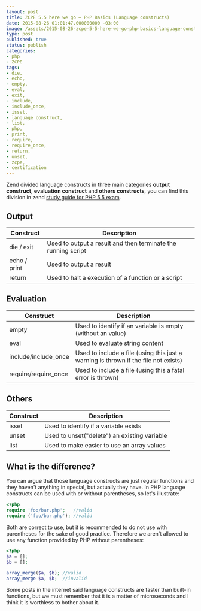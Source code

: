 ```yaml
---
layout: post
title: ZCPE 5.5 here we go – PHP Basics (Language constructs)
date: 2015-08-26 01:01:47.000000000 -03:00
image: /assets/2015-08-26-zcpe-5-5-here-we-go-php-basics-language-constructs/cover.jpg
type: post
published: true
status: publish
categories:
- php
- ZCPE
tags:
- die,
- echo,
- empty,
- eval,
- exit,
- include,
- include_once,
- isset,
- language construct,
- list,
- php,
- print,
- require,
- require_once,
- return,
- unset,
- zcpe,
- certification
---
```


Zend divided language constructs in three main categories **output construct**,
**evaluation construct** and **others constructs**, you can find this division
in zend [study guide for PHP 5.5 exam](http://www.zend.com/en/services/certification/php-certification-study-guide).

## Output

|Construct|Description|
|--- |--- |
|die / exit|Used to output a result and then terminate the running script|
|echo / print|Used to output a result|
|return|Used to halt a execution of a function or a script|

## Evaluation

|Construct|Description|
|--- |--- |
|empty|Used to identify if an variable is empty (without an value)|
|eval|Used to evaluate string content|
|include/include_once|Used to include a file (using this just a warning is thrown if the file not exists)|
|require/require_once|Used to include a file (using this a fatal error is thrown)|

## Others

|Construct|Description|
|--- |--- |
|isset|Used to identify if a variable exists|
|unset|Used to unset("delete") an existing variable|
|list|Used to make easier to use an array values|

## What is the difference?

You can argue that those language constructs are just regular functions and
they haven't anything in special, but actually they have. In PHP language
constructs can be used with or without parentheses, so let's illustrate:

```php
<?php
require 'foo/bar.php';   //valid
require ('foo/bar.php'); //valid
```

Both are correct to use, but it is recommended to do not use with parentheses
for the sake of good practice. Therefore we aren't allowed to use any function
provided by PHP without parentheses:

```php
<?php
$a = [];
$b = [];

array_merge($a, $b); //valid
array_merge $a, $b;  //invalid
```

Some posts in the internet said language constructs are faster than built-in
functions, but we must remember that it is a matter of microseconds and I think
it is worthless to bother about it.
